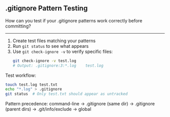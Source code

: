## .gitignore Pattern Testing

How can you test if your .gitignore patterns work correctly before committing?

---

1. Create test files matching your patterns
2. Run `git status` to see what appears
3. Use `git check-ignore -v` to verify specific files:
   ```bash
   git check-ignore -v test.log
   # Output: .gitignore:3:*.log    test.log
   ```

Test workflow:
```bash
touch test.log test.txt
echo "*.log" > .gitignore
git status  # Only test.txt should appear as untracked
```

Pattern precedence: command-line → .gitignore (same dir) → .gitignore (parent dirs) → .git/info/exclude → global

